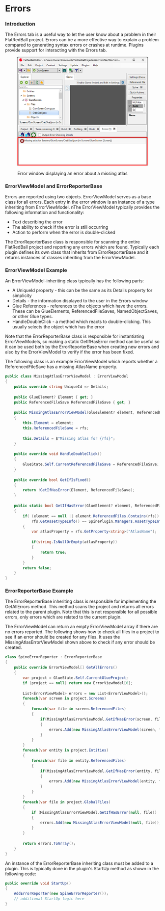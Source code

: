 # Errors

### Introduction

The Errors tab is a useful way to let the user know about a problem in their FlatRedBall project. Errors can be a more effective way to explain a problem compared to generating syntax errors or crashes at runtime. Plugins provide support for interacting with the Errors tab.

<figure><img src="../../.gitbook/assets/image (5).png" alt=""><figcaption><p>Error window displaying an error about a missing atlas</p></figcaption></figure>

### ErrorViewModel and ErrorReporterBase

Errors are reported using two objects. ErrorViewModel serves as a base class for all errors. Each entry in the error window is an instance of a type inheriting from ErrorViewModel. nThe ErrorViewModel typically provides the following information and functionality:

* Text describing the error
* The ability to check if the error is still occurring
* Action to perform when the error is double-clicked

The ErrorReporterBase class is responsible for scanning the entire FlatRedBall project and reporting any errors which are found. Typically each plugin defines its own class that inherits from ErrorReporterBase and it returns instances of classes inheriting from the ErrorViewModel.

### ErrorViewModel Example

An ErrorViewModel-inheriting class typically has the following parts:

* A UniqueId property - this can be the same as its Details property for simplicity
* Details - the information displayed to the user in the Errors window
* Glue References - references to the objects which have the errors. These can be GlueElements, ReferencedFileSaves, NamedObjectSaves, or other Glue types.
* HandleDoubleClick - a method which reacts to double-clicking. This usually selects the object which has the error

Note that the ErrorReporterBase class is responsible for instantiating ErrorViewModels, so making a static GetIfHasError method can be useful so it can be used both by the ErrorReporterBase when creating new errors and also by the ErrorViewModel to verify if the error has been fixed.

The following class is an example ErrorViewModel which reports whether a ReferencedFileSave has a missing AtlasName property.

```csharp
public class MissingAtlasErrorViewModel : ErrorViewModel
{
    public override string UniqueId => Details;

    public GlueElement? Element { get; }
    public ReferencedFileSave ReferencedFileSave { get; }

    public MissingAtlasErrorViewModel(GlueElement? element, ReferencedFileSave rfs)
    {
        this.Element = element;
        this.ReferencedFileSave = rfs;

        this.Details = $"Missing atlas for {rfs}";
    }

    public override void HandleDoubleClick()
    {
        GlueState.Self.CurrentReferencedFileSave = ReferencedFileSave;
    }

    public override bool GetIfIsFixed()
    {
        return !GetIfHasError(Element, ReferencedFileSave);
    }

    public static bool GetIfHasError(GlueElement? element, ReferencedFileSave rfs)
    {
        if( (element == null || element.ReferencedFiles.Contains(rfs)) && 
            rfs.GetAssetTypeInfo() == SpinePlugin.Managers.AssetTypeInfoManager.SpineDrawableBatchAssetTypeInfo)
        {
            var atlasProperty = rfs.GetProperty<string>("AtlasName");

            if(string.IsNullOrEmpty(atlasProperty))
            {
                return true;
            }
        }
        return false;
    }
}
```

### ErrorReporterBase Example

The ErrorReporterBase inheriting class is responsible for implementing the GetAllErrors method. This method scans the project and returns all errors related to the parent plugin. Note that this is not responsible for all possible errors, only errors which are related to the current plugin.

The ErrorViewModel can return an empty ErrorViewModel array if there are no errors reported. The following shows how to check all files in a project to see if an error should be created for any files. It uses the MissingAtlasErrorViewModel shown above to check if any error should be created.

```csharp
class SpineErrorReporter : ErrorReporterBase
{
    public override ErrorViewModel[] GetAllErrors()
    {
        var project = GlueState.Self.CurrentGlueProject;
        if (project == null) return new ErrorViewModel[0];

        List<ErrorViewModel> errors = new List<ErrorViewModel>();
        foreach(var screen in project.Screens)
        {
            foreach(var file in screen.ReferencedFiles)
            {
                if(MissingAtlasErrorViewModel.GetIfHasError(screen, file))
                {
                    errors.Add(new MissingAtlasErrorViewModel(screen, file));
                }
            }
        }
        foreach(var entity in project.Entities)
        {
            foreach(var file in entity.ReferencedFiles)
            {
                if(MissingAtlasErrorViewModel.GetIfHasError(entity, file))
                {
                    errors.Add(new MissingAtlasErrorViewModel(entity, file));
                }
            }
        }
        foreach(var file in project.GlobalFiles)
        {
            if (MissingAtlasErrorViewModel.GetIfHasError(null, file))
            {
                errors.Add(new MissingAtlasErrorViewModel(null, file));
            }
        }

        return errors.ToArray();
    }
}
```

An instance of the ErrorReporterBase inheriting class must be added to a plugin. This is typically done in the plugin's StartUp method as shown in the following code:

```csharp
public override void StartUp()
{
    AddErrorReporter(new SpineErrorReporter());
    // additional StartUp logic here
}

```
